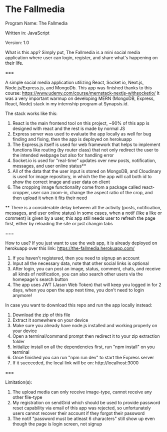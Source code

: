 # The Fallmedia
Program Name: The Fallmedia

Written in: JavaScript

Version: 1.0

What is this app?
Simply put, The Fallmedia is a mini social media application where user can login, register, and share what's happening on their life.

===

A simple social media application utilizing React, Socket io, Next.js, Node.js/Express.js, and MongoDb.
This app was finished thanks to this course: https://www.udemy.com/course/mernstack-nextjs-withsocketio/
It was a very important warmup on developing MERN (MongoDB, Express, React, Node) stack in my internship program at Synapsis.id.

The stack works like this:
1. React is the main frontend tool on this project, ~90% of this app is designed with react and the rest is made by normal JS
2. Express server was used to evaluate the app locally as well for bug finding and fixing, then the app is deployed on herokuapp
3. The Express.js itself is used for web framework that helps to implement functions like routing (by router class) that not only redirect the user to the intended webpage but also for handling error
4. Socket.io is used for "real-time" updates over new posts, notification, messages, and user online status**
5. All of the data that the user input is stored on MongoDB, and Cloudinary is used for image repository, in which the the app will call both id to show the correct image and user data on client
6. The cropping image functionality come from a package called react-cropper, user can zoom-in, change the aspect ratio of the crop, and then upload it when it fits their need

** There is a considerable delay between all the activity (posts, notification, messages, and user online status) in some cases, when a notif (like a like or comment) is given by a user, this app still needs user to refresh the page first, either by reloading the site or just changin tabs

===

How to use?
If you just want to use the web app, it is already deployed on herokuapp over this link: https://the-fallmedia.herokuapp.com/
1. If you haven't registered, then you need to signup an account
2. Input all the necessary data, note that other social links is optional
3. After login, you can post an image, status, comment, chats, and receive all kinds of notification, you can also search other users via the homepage's search button
4. The app uses JWT (Jason Web Token) that will keep you logged in for 2 days, when you open the app next time, you don't need to login anymore!

In case you want to download this repo and run the app locally instead:
1. Download the zip of this file
2. Extract it somewhere on your device
3. Make sure you already have node.js installed and working properly on your device
4. Open a terminal/command prompt then redirect it to your zip extraction folder
5. Initialize install on all the dependencies first, run "npm install" on you terminal
6. Once finished you can run "npm run dev" to start the Express server
7. If it succeeded, the local link will be on: http://localhost:3000

===

Limitation(s):

1. The upload media can only receive image-type, cannot receive any other file-type
2. My registration on sendGrid which should be used to provide password reset capability via email of this app was rejected, so unfortunately users cannot recover their account if they forgot their password
3. The notif "password must be atleast 6 characters" still show up even though the page is login screen, not signup
